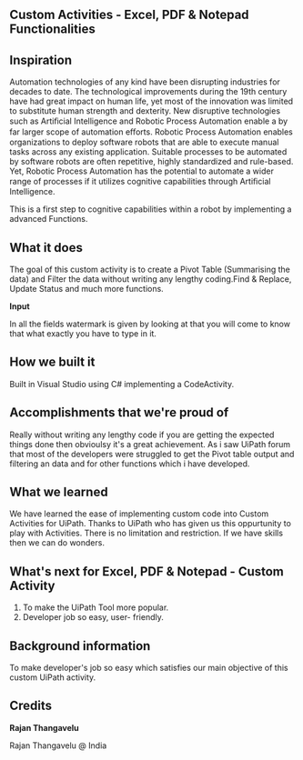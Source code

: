 ## Custom Activities - Excel, PDF & Notepad Functionalities

## Inspiration

Automation technologies of any kind have been disrupting industries for decades to date. The technological improvements during the 19th century have had great impact on human life, yet most of the innovation was limited to substitute human strength and dexterity. New disruptive technologies such as Artiﬁcial Intelligence and Robotic Process Automation enable a by far larger scope of automation eﬀorts. Robotic Process Automation enables organizations to deploy software robots that are able to execute manual tasks across any existing application. Suitable processes to be automated by software robots are often repetitive, highly standardized and rule-based. Yet, Robotic Process Automation has the potential to automate a wider range of processes if it utilizes cognitive capabilities through Artiﬁcial Intelligence.

This is a first step to cognitive capabilities within a robot by implementing a advanced Functions.

## What it does

The goal of this custom activity is to create a Pivot Table (Summarising the data) and Filter the data without writing any lengthy coding.Find & Replace, Update Status and much more functions.

**Input**

In all the fields watermark is given by looking at that you will come to know that what exactly you have to type in it.

## How we built it

Built in Visual Studio using C# implementing a CodeActivity.

## Accomplishments that we're proud of

Really without writing any lengthy code if you are getting the expected things done then obvioulsy it's a great achievement. As i saw UiPath forum that most of the developers were struggled to get the Pivot table output and filtering an data and for other functions which i have developed.

## What we learned

We have learned the ease of implementing custom code into Custom Activities for UiPath. Thanks to UiPath who has given us this oppurtunity to play with Activities. There is no limitation and restriction. If we have skills then we can do wonders.

## What's next for Excel, PDF & Notepad  -  Custom Activity

1. To make the UiPath Tool more popular.
2. Developer job so easy, user- friendly.


## Background information

To make developer's job so easy which satisfies our main objective of this custom UiPath activity.

## Credits
**Rajan Thangavelu**



Rajan Thangavelu @ India
